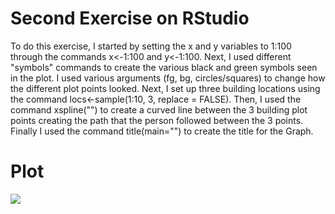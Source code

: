# Second Exercise on RStudio
To do this exercise, I started by setting the x and y variables to 1:100 through the commands x<-1:100 and y<-1:100. Next, I used different "symbols" commands to create the various black and green symbols seen in the plot. I used various arguments (fg, bg, circles/squares) to change how the different plot points looked. Next, I set up three building locations using the command locs<-sample(1:10, 3, replace = FALSE). Then, I used the command xspline("") to create a curved line between the 3 building plot points creating the path that the person followed between the 3 points. Finally I used the command title(main="") to create the title for the Graph.
# Plot
<img src="https://raw.githubusercontent.com/VictorGedeck/data100/master/Path-Between-3-Homes.png">
